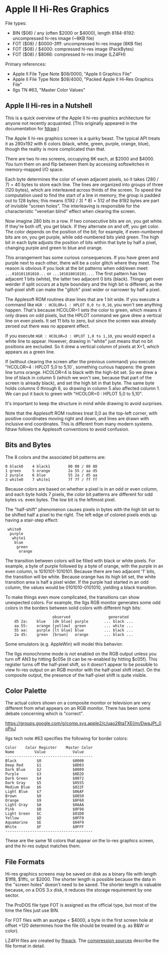 # Apple II Hi-Res Graphics #

File types:
 - BIN ($06) / any (often $2000 or $4000), length 8184-8192: uncompressed hi-res image (~8KB file)
 - FOT ($08) / $0000-3fff: uncompressed hi-res image (8KB file)
 - FOT ($08) / $4000: compressed hi-res image (PackBytes)
 - FOT ($08) / $8066: compressed hi-res image (LZ4FH)

Primary references:
 - Apple II File Type Note $08/0000, "Apple II Graphics File"
 - Apple II File Type Note $08/4000, "Packed Apple II Hi-Res Graphics File"
 - IIgs TN #63, "Master Color Values"

## Apple II Hi-res in a Nutshell ##

This is a quick overview of the Apple II hi-res graphics architecture
for anyone not recently acquainted.  [This originally appeared in the
documentation for
[fdraw](https://github.com/fadden/fdraw/blob/master/docs/manual.md).]

The Apple II hi-res graphics screen is a quirky beast.  The typical
API treats it as 280x192 with 6 colors (black, white, green, purple,
orange, blue), though the reality is more complicated than that.

There are two hi-res screens, occupying 8K each, at $2000 and $4000.
You turn them on and flip between them by accessing softswitches in
memory-mapped I/O space.

Each byte determines the color of seven adjacent pixels, so it takes
(280 / 7) = 40 bytes to store each line.  The lines are organized into
groups of three (120 bytes), which are interleaved across thirds of
the screen.  To speed the computation used to find the start of a
line in memory, the group is padded out to 128 bytes; this means
((192 / 3) * 8) = 512 of the 8192 bytes are part of invisible
"screen holes".  The interleaving is responsible for the characteristic
"venetian blind" effect when clearing the screen.

Now imagine 280 bits in a row.  If two consecutive bits are on, you
get white.  If they're both off, you get black.  If they alternate
on and off, you get color.  The color depends on the position of the bit;
for example, if even-numbered bits are on, you get purple, while
odd-numbered bits yield green.  The high bit in each byte adjusts the
position of bits within that byte by half a pixel, changing purple and
green to blue and orange.

This arrangement has some curious consequences.  If you have green and
purple next to each other, there will be a color glitch where they meet.
The reason is obvious if you look at the bit patterns when odd/even meet:
`...010101101010...` or `...101010010101...`.  The first pattern has two
adjacent 1 bits (white), the latter two adjacent 0 bits (black).  Things
get even weirder if split occurs at a byte boundary and the high bit is
different, as the half-pixel shift can make the "glitch" pixel wider or
narrower by half a pixel.

The Applesoft ROM routines draw lines that are 1 bit wide.  If you execute
a command like `HGR : HCOLOR=1 : HPLOT 0,0 to 0,10`, you won't see
anything happen.  That's because HCOLOR=1 sets the color to green,
which means it only draws on odd pixels, but the HPLOT command we gave
drew a vertical line on even pixels.  It set 11 bits to zero, but since
the screen was already zeroed out there was no apparent effect.

If you execute `HGR : HCOLOR=3 : HPLOT 1,0 to 1,10`, you would expect a
white line to appear.  However, drawing in "white" just means that no
bit positions are excluded.  So it drew a vertical column of pixels at
X=1, which appears as a green line.

If (without clearing the screen after the previous command) you execute
"HCOLOR=4 : HPLOT 5,0 to 5,10`, something curious happens: the green line
turns orange.  HCOLOR=4 is black with the high-bit set.  So we drew a
line of black in column 5 (which we won't see, because that part of the
screen is already black), and set the high bit in that byte.  The same
byte holds columns 0 through 6, so drawing in column 5 also affected
column 1.  We can put it back to green with "HCOLOR=0 : HPLOT 5,0 to 5,10".

It's important to keep the structure in mind while drawing to avoid
surprises.

Note that the Applesoft ROM routines treat 0,0 as the top-left corner,
with positive coordinates moving right and down, and lines are drawn
with inclusive end coordinates.  This is different from many modern
systems.  fdraw follows the Applesoft conventions to avoid confusion.

## Bits and Bytes ##

The 8 colors and the associated bit patterns are:

    0 black0    4 black1        00 00 / 80 80
    1 green     5 orange        2a 55 / aa d5
    2 purple    6 blue          55 2a / d5 aa
    3 white0    7 white1        7f 7f / ff ff

Because colors are based on whether a pixel is in an odd or even column,
and each byte holds 7 pixels, the color bit patterns are different for
odd bytes vs. even bytes.  The low bit is the leftmost pixel.

The "half-shift" phenomenon causes pixels in bytes with the high bit set
to be shifted half a pixel to the right.  The left edge of colored pixels
ends up having a stair-step effect:
```
 white0
  purple
   white1
    blue
     green
      orange
```

The transition between colors will be filled with black or white pixels.  For
example, a byte of purple followed by a byte of orange, with the purple in an
even column, is 1010101-1010101.  Because there are two adjacent '1' bits, the
transition will be white.  Because orange has its high bit set, the white
transition area is half a pixel wider.  If the purple had started in an odd
column, the values would be 0101010-0101010, yielding a black transition.

To make things even more complicated, the transitions can show unexpected
colors.  For example, the IIgs RGB monitor generates some odd colors in the
borders between solid colors with different high bits:
```
                     observed                 generated
    d5 2a:    blue   [dk blue] purple       ... black ...
    aa 55:    orange [yellow]  green        ... white ...
    55 aa:    purple [lt blue] blue         ... black ...
    2a d5:    green  [brown]   orange       ... black ...
```
Some emulators (e.g. AppleWin) will model this behavior.

The IIgs monochrome mode is not enabled on the RGB output unless you
turn off AN3 by hitting $c05e (it can be re-enabled by hitting $c05f).
This register turns off the half-pixel shift, so it doesn't appear to
be possible to view hi-res output on an RGB monitor with the half-pixel
shift intact.  On the composite output, the presence of the half-pixel
shift is quite visible.

## Color Palette ##

The actual colors shown on a composite monitor or television are very
different from what appears on an RGB monitor.  There has been some debate
concerning which is "correct".

https://groups.google.com/g/comp.sys.apple2/c/uao26taTXEI/m/DwaJPt_0oPoJ

IIgs tech note #63 specifies the following for border colors:

    Color    Color Register    Master Color
    Name         Value            Value
    ---------------------------------------
    Black         $0              $0000
    Deep Red      $1              $0D03
    Dark Blue     $2              $0009
    Purple        $3              $0D2D
    Dark Green    $4              $0072
    Dark Gray     $5              $0555
    Medium Blue   $6              $022F
    Light Blue    $7              $06AF
    Brown         $8              $0850
    Orange        $9              $0F60
    Light Gray    $A              $0AAA
    Pink          $B              $0F98
    Light Green   $C              $01D0
    Yellow        $D              $0FF0
    Aquamarine    $E              $04F9
    White         $F              $0FFF
    ---------------------------------------

These are the same 16 colors that appear on the lo-res graphics screen, and
the hi-res output matches them.

## File Formats ##

Hi-res graphics screens may be saved on disk as a binary file with
length $1ff8, $1ffc, or $2000.  The shorter length is possible because the
data in the "screen holes" doesn't need to be saved.  The shorter length is
valuable because, on a DOS 3.x disk, it reduces the storage requirement by
one sector.

The ProDOS file type FOT is assigned as the official type, but most of the
time the files just use BIN.

For FOT files with an auxtype < $4000, a byte in the first screen hole
at offset +120 determines how the file should be treated (e.g. as B&W or
color).

LZ4FH files are created by [fhpack](https://github.com/fadden/fhpack).  The
[compression sources](https://github.com/fadden/fhpack/blob/master/fhpack.cpp)
describe the file format in detail.

